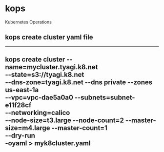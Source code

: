 # kops
Kubernetes Operations

## kops create cluster yaml file
----------------------------------------------------------------------------
kops create cluster --name=mycluster.tyagi.k8.net \
--state=s3://tyagi.k8.net \
--dns-zone=tyagi.k8.net --dns private --zones us-east-1a \
--vpc=vpc-dae5a0a0 --subnets=subnet-e11f28cf \
--networking=calico \
--node-size=t3.large --node-count=2 --master-size=m4.large --master-count=1 \
--dry-run \
-oyaml > myk8cluster.yaml
---------------------------------------------------------------------------